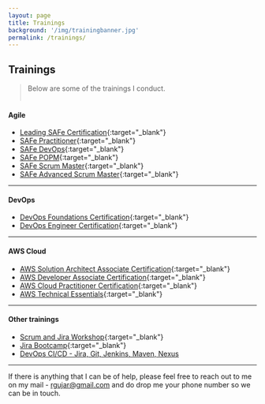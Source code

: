 ```yaml
---
layout: page
title: Trainings
background: '/img/trainingbanner.jpg'
permalink: /trainings/
---
```


## Trainings

> Below are some of the trainings I conduct. <br><br>

#### Agile
- [Leading SAFe Certification](http://www.techtutorr.com/devops-engineer-certification/){:target="_blank"}
- [SAFe Practitioner](http://www.techtutorr.com/safe-for-teams/){:target="_blank"}
- [SAFe DevOps](http://www.techtutorr.com/safe-devops/){:target="_blank"}
- [SAFe POPM](http://www.techtutorr.com/safe-popm/){:target="_blank"}
- [SAFe Scrum Master](https://www.scaledagile.com/certification/courses/safe-scrum-master/){:target="_blank"}
- [SAFe Advanced Scrum Master](https://www.scaledagile.com/certification/courses/safe-advanced-scrum-master/){:target="_blank"}

***

#### DevOps
- [DevOps Foundations Certification](http://www.techtutorr.com/devops-foundations/){:target="_blank"}<br>
- [DevOps Engineer Certification](http://www.techtutorr.com/devops-engineer-certification/){:target="_blank"}<br>

***

#### AWS Cloud
- [AWS Solution Architect Associate Certification](http://www.techtutorr.com/aws-sol-arch-associate/){:target="_blank"}<br>
- [AWS Developer Associate Certification](http://www.techtutorr.com/aws-developer-associate-certification/){:target="_blank"}<br>
- [AWS Cloud Practitioner Certification](http://www.techtutorr.com/aws-cloud-practitioner-cert/){:target="_blank"}<br>
- [AWS Technical Essentials](http://www.techtutorr.com/aws-technical-essentials/){:target="_blank"}<br>

***

#### Other trainings

- [Scrum and Jira Workshop](http://www.techtutorr.com/jira/jiraagile-info/){:target="_blank"}<br>
- [Jira Bootcamp](http://www.techtutorr.com/jira/jirabootcamp-info/){:target="_blank"}<br>
- [DevOps CI/CD - Jira, Git, Jenkins, Maven, Nexus]()

***

If there is anything that I can be of help, please feel free to reach out to me on my mail - <rgujar@gmail.com> and do drop me your phone number so we can be in touch.
